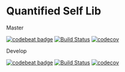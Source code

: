 # Quantified Self Lib

Master

[![codebeat badge](https://codebeat.co/badges/e99f7c8a-3b7a-4d5b-9034-2dfd38c0e0a3)](https://codebeat.co/projects/github-com-jimmykane-quantified-self-lib-develop)
[![Build Status](https://travis-ci.org/jimmykane/quantified-self-lib.svg?branch=master)](https://travis-ci.org/jimmykane/quantified-self-lib.svg?branch=master)
[![codecov](https://codecov.io/gh/jimmykane/quantified-self-lib/branch/master/graph/badge.svg)](https://codecov.io/gh/jimmykane/quantified-self-lib)

Develop

[![codebeat badge](https://codebeat.co/badges/f39e837c-2885-47bb-94b3-a8718ad561a6)](https://codebeat.co/projects/github-com-jimmykane-quantified-self-lib-develop)
[![Build Status](https://travis-ci.org/jimmykane/quantified-self-lib.svg?branch=develop)](https://travis-ci.org/jimmykane/quantified-self-lib.svg?branch=develop)
[![codecov](https://codecov.io/gh/jimmykane/quantified-self-lib/branch/develop/graph/badge.svg)](https://codecov.io/gh/jimmykane/quantified-self-lib)
